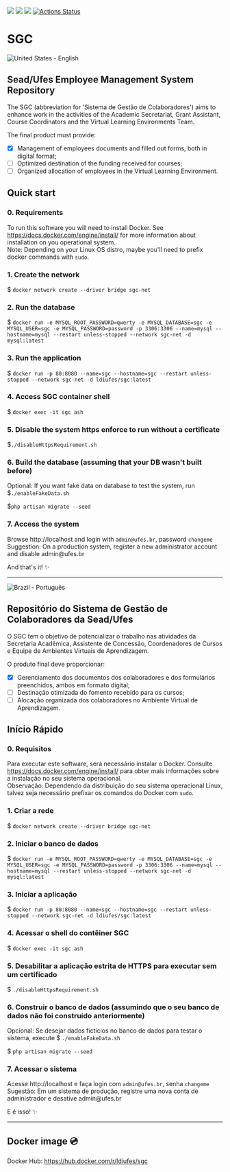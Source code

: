 <img src="https://img.shields.io/badge/PHP-8-blue" />&nbsp;<img src="https://img.shields.io/badge/Laravel-10-red" />&nbsp;<img src="https://img.shields.io/badge/Bootstrap-5-blueviolet" />&nbsp;[![Actions Status](https://github.com/LDI-Ufes/sgc/workflows/Integration/badge.svg)](https://github.com/LDI-Ufes/sgc/actions)

# SGC

![United States](https://raw.githubusercontent.com/stevenrskelton/flag-icon/master/png/16/country-4x3/us.png "United States") - English
## Sead/Ufes Employee Management System Repository

The SGC (abbreviation for 'Sistema de Gestão de Colaboradores') aims to enhance work in the activities of the Academic Secretariat, Grant Assistant, Course Coordinators and the Virtual Learning Environments Team.

The final product must provide:
- [x] Management of employees documents and filled out forms, both in digital format;
- [ ] Optimized destination of the funding received for courses;
- [ ] Organized allocation of employees in the Virtual Learning Environment.

## Quick start

### 0. Requirements
To run this software you will need to install Docker. See https://docs.docker.com/engine/install/ for more information about installation on you operational system.<br />
Note: Depending on your Linux OS distro, maybe you'll need to prefix docker commands with `sudo`.

### 1. Create the network
$ `docker network create --driver bridge sgc-net`

### 2. Run the database
$ `docker run -e MYSQL_ROOT_PASSWORD=qwerty -e MYSQL_DATABASE=sgc -e MYSQL_USER=sgc -e MYSQL_PASSWORD=password -p 3306:3306 --name=mysql --hostname=mysql --restart unless-stopped --network sgc-net -d mysql:latest`

### 3. Run the application
$ `docker run -p 80:8080 --name=sgc --hostname=sgc --restart unless-stopped --network sgc-net -d ldiufes/sgc:latest`

### 4. Access SGC container shell
$ `docker exec -it sgc ash`

### 5. Disable the system https enforce to run without a certificate
$`./disableHttpsRequirement.sh`

### 6. Build the database (assuming that your DB wasn't built before)
Optional:  If you want fake data on database to test the system, run $`./enableFakeData.sh`

$`php artisan migrate --seed`

### 7. Access the system
Browse http://localhost and login with `admin@ufes.br`, password `changeme`<br />
Suggestion: On a production system, register a new administrator account and disable admin[]()@ufes.br

And that's it! ✨
<hr \>

![Brazil](https://raw.githubusercontent.com/stevenrskelton/flag-icon/master/png/16/country-4x3/br.png "Brazil") - Português
## Repositório do Sistema de Gestão de Colaboradores da Sead/Ufes

O SGC tem o objetivo de potencializar o trabalho nas atividades da Secretaria Acadêmica, Assistente de Concessão, Coordenadores de Cursos e Equipe de Ambientes Virtuais de Aprendizagem.

O produto final deve proporcionar:
- [x] Gerenciamento dos documentos dos colaboradores e dos formulários preenchidos, ambos em formato digital;
- [ ] Destinação otimizada do fomento recebido para os cursos;
- [ ] Alocação organizada dos colaboradores no Ambiente Virtual de Aprendizagem.

## Início Rápido

### 0. Requisitos
Para executar este software, será necessário instalar o Docker. Consulte https://docs.docker.com/engine/install/ para obter mais informações sobre a instalação no seu sistema operacional.<br />
Observação: Dependendo da distribuição do seu sistema operacional Linux, talvez seja necessário prefixar os comandos do Docker com `sudo`.

### 1. Criar a rede
$ `docker network create --driver bridge sgc-net`

### 2. Iniciar o banco de dados
$ `docker run -e MYSQL_ROOT_PASSWORD=qwerty -e MYSQL_DATABASE=sgc -e MYSQL_USER=sgc -e MYSQL_PASSWORD=password -p 3306:3306 --name=mysql --hostname=mysql --restart unless-stopped --network sgc-net -d mysql:latest`

### 3. Iniciar a aplicação
$ `docker run -p 80:8080 --name=sgc --hostname=sgc --restart unless-stopped --network sgc-net -d ldiufes/sgc:latest`

### 4. Acessar o shell do contêiner SGC
$ `docker exec -it sgc ash`

### 5. Desabilitar a aplicação estrita de HTTPS para executar sem um certificado
$ `./disableHttpsRequirement.sh`

### 6. Construir o banco de dados (assumindo que o seu banco de dados não foi construído anteriormente)
Opcional: Se desejar dados fictícios no banco de dados para testar o sistema, execute $ `./enableFakeData.sh`

$ `php artisan migrate --seed`

### 7. Acessar o sistema
Acesse http://localhost e faça login com `admin@ufes.br`, senha `changeme`<br />
Sugestão: Em um sistema de produção, registre uma nova conta de administrador e desative admin[]()@ufes.br

E é isso! ✨
<hr \>

## Docker image 💿

Docker Hub: https://hub.docker.com/r/ldiufes/sgc

